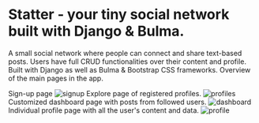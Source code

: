 # Statter - your tiny social network built with Django & Bulma. 
A small social network where people can connect and share text-based posts.
Users have full CRUD functionalities over their content and profile. Built with Django as well as Bulma & Bootstrap CSS frameworks.
Overview of the main pages in the app.

Sign-up page
![signup](https://user-images.githubusercontent.com/65036762/178137208-4266382d-ab0d-4ed4-9e20-cc485a7997fb.jpg)
Explore page of registered profiles.
![profiles](https://user-images.githubusercontent.com/65036762/178137213-0510cf2c-7691-40b9-9044-8ec2a458f7ac.jpg)
Customized dashboard page with posts from followed users.
![dashboard](https://user-images.githubusercontent.com/65036762/178137218-7126c1b1-86d6-4d4d-b2f2-cb0e659108bb.jpg)
Individual profile page with all the user's content and data.
![profile](https://user-images.githubusercontent.com/65036762/178137271-39987511-5c3f-468a-84cf-a0bbdea67457.jpg)

